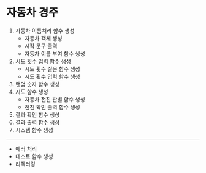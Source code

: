 # 자동차 경주

1. 자동차 이름처리 함수 생성
   - 자동차 객체 생성
   - 시작 문구 출력
   - 자동차 이름 부여 함수 생성
2. 시도 횟수 입력 함수 생성
   - 시도 횟수 질문 함수 생성
   - 시도 횟수 입력 함수 생성
3. 랜덤 숫자 함수 생성
4. 시도 함수 생성
   - 자동차 전진 판별 함수 생성
   - 전친 확인 출력 함수 생성
5. 결과 확인 함수 생성
6. 결과 출력 함수 생성
7. 시스템 함수 생성
---
* 에러 처리
* 테스트 함수 생성
* 리펙터링
